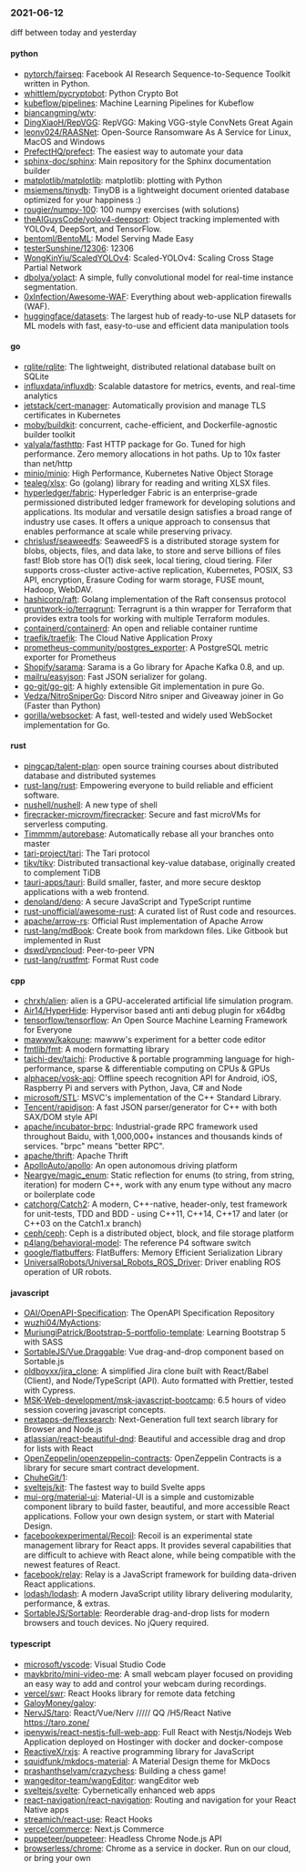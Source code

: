 ### 2021-06-12
diff between today and yesterday

#### python
* [pytorch/fairseq](https://github.com/pytorch/fairseq): Facebook AI Research Sequence-to-Sequence Toolkit written in Python.
* [whittlem/pycryptobot](https://github.com/whittlem/pycryptobot): Python Crypto Bot
* [kubeflow/pipelines](https://github.com/kubeflow/pipelines): Machine Learning Pipelines for Kubeflow
* [biancangming/wtv](https://github.com/biancangming/wtv): 
* [DingXiaoH/RepVGG](https://github.com/DingXiaoH/RepVGG): RepVGG: Making VGG-style ConvNets Great Again
* [leonv024/RAASNet](https://github.com/leonv024/RAASNet): Open-Source Ransomware As A Service for Linux, MacOS and Windows
* [PrefectHQ/prefect](https://github.com/PrefectHQ/prefect): The easiest way to automate your data
* [sphinx-doc/sphinx](https://github.com/sphinx-doc/sphinx): Main repository for the Sphinx documentation builder
* [matplotlib/matplotlib](https://github.com/matplotlib/matplotlib): matplotlib: plotting with Python
* [msiemens/tinydb](https://github.com/msiemens/tinydb): TinyDB is a lightweight document oriented database optimized for your happiness :)
* [rougier/numpy-100](https://github.com/rougier/numpy-100): 100 numpy exercises (with solutions)
* [theAIGuysCode/yolov4-deepsort](https://github.com/theAIGuysCode/yolov4-deepsort): Object tracking implemented with YOLOv4, DeepSort, and TensorFlow.
* [bentoml/BentoML](https://github.com/bentoml/BentoML): Model Serving Made Easy
* [testerSunshine/12306](https://github.com/testerSunshine/12306): 12306
* [WongKinYiu/ScaledYOLOv4](https://github.com/WongKinYiu/ScaledYOLOv4): Scaled-YOLOv4: Scaling Cross Stage Partial Network
* [dbolya/yolact](https://github.com/dbolya/yolact): A simple, fully convolutional model for real-time instance segmentation.
* [0xInfection/Awesome-WAF](https://github.com/0xInfection/Awesome-WAF):  Everything about web-application firewalls (WAF).
* [huggingface/datasets](https://github.com/huggingface/datasets):  The largest hub of ready-to-use NLP datasets for ML models with fast, easy-to-use and efficient data manipulation tools

#### go
* [rqlite/rqlite](https://github.com/rqlite/rqlite): The lightweight, distributed relational database built on SQLite
* [influxdata/influxdb](https://github.com/influxdata/influxdb): Scalable datastore for metrics, events, and real-time analytics
* [jetstack/cert-manager](https://github.com/jetstack/cert-manager): Automatically provision and manage TLS certificates in Kubernetes
* [moby/buildkit](https://github.com/moby/buildkit): concurrent, cache-efficient, and Dockerfile-agnostic builder toolkit
* [valyala/fasthttp](https://github.com/valyala/fasthttp): Fast HTTP package for Go. Tuned for high performance. Zero memory allocations in hot paths. Up to 10x faster than net/http
* [minio/minio](https://github.com/minio/minio): High Performance, Kubernetes Native Object Storage
* [tealeg/xlsx](https://github.com/tealeg/xlsx): Go (golang) library for reading and writing XLSX files.
* [hyperledger/fabric](https://github.com/hyperledger/fabric): Hyperledger Fabric is an enterprise-grade permissioned distributed ledger framework for developing solutions and applications. Its modular and versatile design satisfies a broad range of industry use cases. It offers a unique approach to consensus that enables performance at scale while preserving privacy.
* [chrislusf/seaweedfs](https://github.com/chrislusf/seaweedfs): SeaweedFS is a distributed storage system for blobs, objects, files, and data lake, to store and serve billions of files fast! Blob store has O(1) disk seek, local tiering, cloud tiering. Filer supports cross-cluster active-active replication, Kubernetes, POSIX, S3 API, encryption, Erasure Coding for warm storage, FUSE mount, Hadoop, WebDAV.
* [hashicorp/raft](https://github.com/hashicorp/raft): Golang implementation of the Raft consensus protocol
* [gruntwork-io/terragrunt](https://github.com/gruntwork-io/terragrunt): Terragrunt is a thin wrapper for Terraform that provides extra tools for working with multiple Terraform modules.
* [containerd/containerd](https://github.com/containerd/containerd): An open and reliable container runtime
* [traefik/traefik](https://github.com/traefik/traefik): The Cloud Native Application Proxy
* [prometheus-community/postgres_exporter](https://github.com/prometheus-community/postgres_exporter): A PostgreSQL metric exporter for Prometheus
* [Shopify/sarama](https://github.com/Shopify/sarama): Sarama is a Go library for Apache Kafka 0.8, and up.
* [mailru/easyjson](https://github.com/mailru/easyjson): Fast JSON serializer for golang.
* [go-git/go-git](https://github.com/go-git/go-git): A highly extensible Git implementation in pure Go.
* [Vedza/NitroSniperGo](https://github.com/Vedza/NitroSniperGo): Discord Nitro sniper and Giveaway joiner in Go (Faster than Python)
* [gorilla/websocket](https://github.com/gorilla/websocket): A fast, well-tested and widely used WebSocket implementation for Go.

#### rust
* [pingcap/talent-plan](https://github.com/pingcap/talent-plan): open source training courses about distributed database and distributed systemes
* [rust-lang/rust](https://github.com/rust-lang/rust): Empowering everyone to build reliable and efficient software.
* [nushell/nushell](https://github.com/nushell/nushell): A new type of shell
* [firecracker-microvm/firecracker](https://github.com/firecracker-microvm/firecracker): Secure and fast microVMs for serverless computing.
* [Timmmm/autorebase](https://github.com/Timmmm/autorebase): Automatically rebase all your branches onto master
* [tari-project/tari](https://github.com/tari-project/tari): The Tari protocol
* [tikv/tikv](https://github.com/tikv/tikv): Distributed transactional key-value database, originally created to complement TiDB
* [tauri-apps/tauri](https://github.com/tauri-apps/tauri): Build smaller, faster, and more secure desktop applications with a web frontend.
* [denoland/deno](https://github.com/denoland/deno): A secure JavaScript and TypeScript runtime
* [rust-unofficial/awesome-rust](https://github.com/rust-unofficial/awesome-rust): A curated list of Rust code and resources.
* [apache/arrow-rs](https://github.com/apache/arrow-rs): Official Rust implementation of Apache Arrow
* [rust-lang/mdBook](https://github.com/rust-lang/mdBook): Create book from markdown files. Like Gitbook but implemented in Rust
* [dswd/vpncloud](https://github.com/dswd/vpncloud): Peer-to-peer VPN
* [rust-lang/rustfmt](https://github.com/rust-lang/rustfmt): Format Rust code

#### cpp
* [chrxh/alien](https://github.com/chrxh/alien): alien is a GPU-accelerated artificial life simulation program.
* [Air14/HyperHide](https://github.com/Air14/HyperHide): Hypervisor based anti anti debug plugin for x64dbg
* [tensorflow/tensorflow](https://github.com/tensorflow/tensorflow): An Open Source Machine Learning Framework for Everyone
* [mawww/kakoune](https://github.com/mawww/kakoune): mawww's experiment for a better code editor
* [fmtlib/fmt](https://github.com/fmtlib/fmt): A modern formatting library
* [taichi-dev/taichi](https://github.com/taichi-dev/taichi): Productive & portable programming language for high-performance, sparse & differentiable computing on CPUs & GPUs
* [alphacep/vosk-api](https://github.com/alphacep/vosk-api): Offline speech recognition API for Android, iOS, Raspberry Pi and servers with Python, Java, C# and Node
* [microsoft/STL](https://github.com/microsoft/STL): MSVC's implementation of the C++ Standard Library.
* [Tencent/rapidjson](https://github.com/Tencent/rapidjson): A fast JSON parser/generator for C++ with both SAX/DOM style API
* [apache/incubator-brpc](https://github.com/apache/incubator-brpc): Industrial-grade RPC framework used throughout Baidu, with 1,000,000+ instances and thousands kinds of services. "brpc" means "better RPC".
* [apache/thrift](https://github.com/apache/thrift): Apache Thrift
* [ApolloAuto/apollo](https://github.com/ApolloAuto/apollo): An open autonomous driving platform
* [Neargye/magic_enum](https://github.com/Neargye/magic_enum): Static reflection for enums (to string, from string, iteration) for modern C++, work with any enum type without any macro or boilerplate code
* [catchorg/Catch2](https://github.com/catchorg/Catch2): A modern, C++-native, header-only, test framework for unit-tests, TDD and BDD - using C++11, C++14, C++17 and later (or C++03 on the Catch1.x branch)
* [ceph/ceph](https://github.com/ceph/ceph): Ceph is a distributed object, block, and file storage platform
* [p4lang/behavioral-model](https://github.com/p4lang/behavioral-model): The reference P4 software switch
* [google/flatbuffers](https://github.com/google/flatbuffers): FlatBuffers: Memory Efficient Serialization Library
* [UniversalRobots/Universal_Robots_ROS_Driver](https://github.com/UniversalRobots/Universal_Robots_ROS_Driver): Driver enabling ROS operation of UR robots.

#### javascript
* [OAI/OpenAPI-Specification](https://github.com/OAI/OpenAPI-Specification): The OpenAPI Specification Repository
* [wuzhi04/MyActions](https://github.com/wuzhi04/MyActions): 
* [MuriungiPatrick/Bootstrap-5-portfolio-template](https://github.com/MuriungiPatrick/Bootstrap-5-portfolio-template): Learning Bootstrap 5 with SASS
* [SortableJS/Vue.Draggable](https://github.com/SortableJS/Vue.Draggable): Vue drag-and-drop component based on Sortable.js
* [oldboyxx/jira_clone](https://github.com/oldboyxx/jira_clone): A simplified Jira clone built with React/Babel (Client), and Node/TypeScript (API). Auto formatted with Prettier, tested with Cypress.
* [MSK-Web-development/msk-javascript-bootcamp](https://github.com/MSK-Web-development/msk-javascript-bootcamp): 6.5 hours of video session covering javascript concepts.
* [nextapps-de/flexsearch](https://github.com/nextapps-de/flexsearch): Next-Generation full text search library for Browser and Node.js
* [atlassian/react-beautiful-dnd](https://github.com/atlassian/react-beautiful-dnd): Beautiful and accessible drag and drop for lists with React
* [OpenZeppelin/openzeppelin-contracts](https://github.com/OpenZeppelin/openzeppelin-contracts): OpenZeppelin Contracts is a library for secure smart contract development.
* [ChuheGit/1](https://github.com/ChuheGit/1): 
* [sveltejs/kit](https://github.com/sveltejs/kit): The fastest way to build Svelte apps
* [mui-org/material-ui](https://github.com/mui-org/material-ui): Material-UI is a simple and customizable component library to build faster, beautiful, and more accessible React applications. Follow your own design system, or start with Material Design.
* [facebookexperimental/Recoil](https://github.com/facebookexperimental/Recoil): Recoil is an experimental state management library for React apps. It provides several capabilities that are difficult to achieve with React alone, while being compatible with the newest features of React.
* [facebook/relay](https://github.com/facebook/relay): Relay is a JavaScript framework for building data-driven React applications.
* [lodash/lodash](https://github.com/lodash/lodash): A modern JavaScript utility library delivering modularity, performance, & extras.
* [SortableJS/Sortable](https://github.com/SortableJS/Sortable): Reorderable drag-and-drop lists for modern browsers and touch devices. No jQuery required.

#### typescript
* [microsoft/vscode](https://github.com/microsoft/vscode): Visual Studio Code
* [maykbrito/mini-video-me](https://github.com/maykbrito/mini-video-me):  A small webcam player focused on providing an easy way to add and control your webcam during recordings.
* [vercel/swr](https://github.com/vercel/swr): React Hooks library for remote data fetching
* [GaloyMoney/galoy](https://github.com/GaloyMoney/galoy): 
* [NervJS/taro](https://github.com/NervJS/taro):  React/Vue/Nerv ///// QQ /H5/React Native  https://taro.zone/
* [ipenywis/react-nestjs-full-web-app](https://github.com/ipenywis/react-nestjs-full-web-app): Full React with Nestjs/Nodejs Web Application deployed on Hostinger with docker and docker-compose
* [ReactiveX/rxjs](https://github.com/ReactiveX/rxjs): A reactive programming library for JavaScript
* [squidfunk/mkdocs-material](https://github.com/squidfunk/mkdocs-material): A Material Design theme for MkDocs
* [prashanthselvam/crazychess](https://github.com/prashanthselvam/crazychess): Building a chess game!
* [wangeditor-team/wangEditor](https://github.com/wangeditor-team/wangEditor): wangEditor  web
* [sveltejs/svelte](https://github.com/sveltejs/svelte): Cybernetically enhanced web apps
* [react-navigation/react-navigation](https://github.com/react-navigation/react-navigation): Routing and navigation for your React Native apps
* [streamich/react-use](https://github.com/streamich/react-use): React Hooks  
* [vercel/commerce](https://github.com/vercel/commerce): Next.js Commerce
* [puppeteer/puppeteer](https://github.com/puppeteer/puppeteer): Headless Chrome Node.js API
* [browserless/chrome](https://github.com/browserless/chrome): Chrome as a service in docker. Run on our cloud, or bring your own
